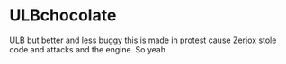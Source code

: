 # ULBchocolate
ULB but better and less buggy
this is made in protest cause Zerjox stole code and attacks and the engine. So yeah
